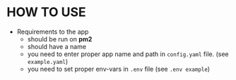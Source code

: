 # HOW TO USE

- Requirements to the app
  - should be run on **pm2**
  - should have a name
  - you need to enter proper app name and path in `config.yaml` file. (see `example.yaml`)
  - you need to set proper env-vars in `.env` file (see `.env example`)
